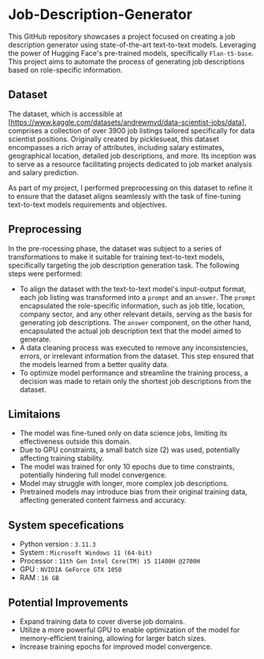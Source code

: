 # Job-Description-Generator
This GitHub repository showcases a project focused on creating a job description generator using state-of-the-art text-to-text models. Leveraging the power of Hugging Face's pre-trained models, specifically `Flan-t5-base`. This project aims to automate the process of generating job descriptions based on role-specific information.
## Dataset
The dataset, which is accessible at [https://www.kaggle.com/datasets/andrewmvd/data-scientist-jobs/data], comprises a collection of over 3900 job listings tailored specifically for data scientist positions. Originally created by picklesueat, this dataset encompasses a rich array of attributes, including salary estimates, geographical location, detailed job descriptions, and more. Its inception was to serve as a resource facilitating projects dedicated to job market analysis and salary prediction.

As part of my project, I performed preprocessing on this dataset to refine it to ensure that the dataset aligns seamlessly with the task of fine-tuning text-to-text models requirements and objectives.
## Preprocessing
In the pre-rocessing phase, the dataset was subject to a series of transformations to make it suitable for training text-to-text models, specifically targeting the job description generation task. The following steps were performed:

- To align the dataset with the text-to-text model's input-output format, each job listing was transformed into a `prompt` and an `answer`. The `prompt` encapsulated the role-specific information, such as job title, location, company sector, and any other relevant details, serving as the basis for generating job descriptions. The `answer` component, on the other hand, encapsulated the actual job description text that the model aimed to generate.
- A data cleaning process was executed to remove any inconsistencies, errors, or irrelevant information from the dataset. This step ensured that the models learned from a better quality data.
- To optimize model performance and streamline the training process, a decision was made to retain only the shortest job descriptions from the dataset.
## Limitaions
- The model was fine-tuned only on data science jobs, limiting its effectiveness outside this domain.
- Due to GPU constraints, a small batch size (2) was used, potentially affecting training stability.
- The model was trained for only 10 epochs due to time constraints, potentially hindering full model convergence.
- Model may struggle with longer, more complex job descriptions.
- Pretrained models may introduce bias from their original training data, affecting generated content fairness and accuracy.
## System specefications
- Python version : `3.11.3`
- System : `Microsoft Windows 11 (64-bit)`
- Processor : `11th Gen Intel Core(TM) i5 11400H @2700H`
- GPU : `NVIDIA GeForce GTX 1050`
- RAM : `16 GB`
## Potential Improvements
- Expand training data to cover diverse job domains.
- Utilize a more powerful GPU to enable optimization of the model for memory-efficient training, allowing for larger batch sizes.
- Increase training epochs for improved model convergence.
